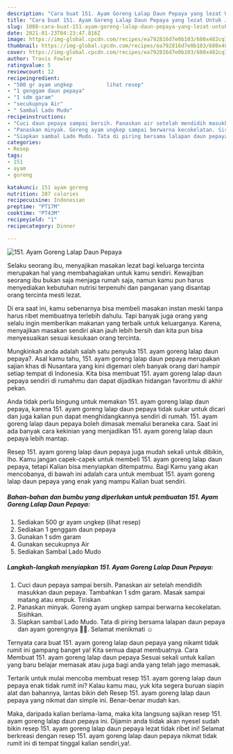 ```yaml
---
description: "Cara buat 151. Ayam Goreng Lalap Daun Pepaya yang lezat Untuk Jualan"
title: "Cara buat 151. Ayam Goreng Lalap Daun Pepaya yang lezat Untuk Jualan"
slug: 1088-cara-buat-151-ayam-goreng-lalap-daun-pepaya-yang-lezat-untuk-jualan
date: 2021-01-23T04:23:47.816Z
image: https://img-global.cpcdn.com/recipes/ea792816d7e0b103/680x482cq70/151-ayam-goreng-lalap-daun-pepaya-foto-resep-utama.jpg
thumbnail: https://img-global.cpcdn.com/recipes/ea792816d7e0b103/680x482cq70/151-ayam-goreng-lalap-daun-pepaya-foto-resep-utama.jpg
cover: https://img-global.cpcdn.com/recipes/ea792816d7e0b103/680x482cq70/151-ayam-goreng-lalap-daun-pepaya-foto-resep-utama.jpg
author: Travis Fowler
ratingvalue: 5
reviewcount: 12
recipeingredient:
- "500 gr ayam ungkep           lihat resep"
- "1 genggam daun pepaya"
- "1 sdm garam"
- "secukupnya Air"
- " Sambal Lado Mudo"
recipeinstructions:
- "Cuci daun pepaya sampai bersih. Panaskan air setelah mendidih masukkan daun pepaya. Tambahkan 1 sdm garam. Masak sampai matang atau empuk. Tiriskan"
- "Panaskan minyak. Goreng ayam ungkep sampai berwarna kecokelatan. Sisihkan."
- "Siapkan sambal Lado Mudo. Tata di piring bersama lalapan daun pepaya dan ayam gorengnya 🤤🤤. Selamat menikmati ☺"
categories:
- Resep
tags:
- 151
- ayam
- goreng

katakunci: 151 ayam goreng 
nutrition: 287 calories
recipecuisine: Indonesian
preptime: "PT17M"
cooktime: "PT43M"
recipeyield: "1"
recipecategory: Dinner

---
```



![151. Ayam Goreng Lalap Daun Pepaya](https://img-global.cpcdn.com/recipes/ea792816d7e0b103/680x482cq70/151-ayam-goreng-lalap-daun-pepaya-foto-resep-utama.jpg)

Selaku seorang ibu, menyajikan masakan lezat bagi keluarga tercinta merupakan hal yang membahagiakan untuk kamu sendiri. Kewajiban seorang ibu bukan saja menjaga rumah saja, namun kamu pun harus menyediakan kebutuhan nutrisi terpenuhi dan panganan yang disantap orang tercinta mesti lezat.

Di era  saat ini, kamu sebenarnya bisa membeli masakan instan meski tanpa harus ribet membuatnya terlebih dahulu. Tapi banyak juga orang yang selalu ingin memberikan makanan yang terbaik untuk keluarganya. Karena, menyajikan masakan sendiri akan jauh lebih bersih dan kita pun bisa menyesuaikan sesuai kesukaan orang tercinta. 



Mungkinkah anda adalah salah satu penyuka 151. ayam goreng lalap daun pepaya?. Asal kamu tahu, 151. ayam goreng lalap daun pepaya merupakan sajian khas di Nusantara yang kini digemari oleh banyak orang dari hampir setiap tempat di Indonesia. Kita bisa membuat 151. ayam goreng lalap daun pepaya sendiri di rumahmu dan dapat dijadikan hidangan favoritmu di akhir pekan.

Anda tidak perlu bingung untuk memakan 151. ayam goreng lalap daun pepaya, karena 151. ayam goreng lalap daun pepaya tidak sukar untuk dicari dan juga kalian pun dapat menghidangkannya sendiri di rumah. 151. ayam goreng lalap daun pepaya boleh dimasak memalui beraneka cara. Saat ini ada banyak cara kekinian yang menjadikan 151. ayam goreng lalap daun pepaya lebih mantap.

Resep 151. ayam goreng lalap daun pepaya juga mudah sekali untuk dibikin, lho. Kamu jangan capek-capek untuk membeli 151. ayam goreng lalap daun pepaya, tetapi Kalian bisa menyiapkan ditempatmu. Bagi Kamu yang akan mencobanya, di bawah ini adalah cara untuk membuat 151. ayam goreng lalap daun pepaya yang enak yang mampu Kalian buat sendiri.

<!--inarticleads1-->

##### Bahan-bahan dan bumbu yang diperlukan untuk pembuatan 151. Ayam Goreng Lalap Daun Pepaya:

1. Sediakan 500 gr ayam ungkep           (lihat resep)
1. Sediakan 1 genggam daun pepaya
1. Gunakan 1 sdm garam
1. Gunakan secukupnya Air
1. Sediakan  Sambal Lado Mudo




<!--inarticleads2-->

##### Langkah-langkah menyiapkan 151. Ayam Goreng Lalap Daun Pepaya:

1. Cuci daun pepaya sampai bersih. Panaskan air setelah mendidih masukkan daun pepaya. Tambahkan 1 sdm garam. Masak sampai matang atau empuk. Tiriskan
1. Panaskan minyak. Goreng ayam ungkep sampai berwarna kecokelatan. Sisihkan.
1. Siapkan sambal Lado Mudo. Tata di piring bersama lalapan daun pepaya dan ayam gorengnya 🤤🤤. Selamat menikmati ☺




Ternyata cara buat 151. ayam goreng lalap daun pepaya yang nikamt tidak rumit ini gampang banget ya! Kita semua dapat membuatnya. Cara Membuat 151. ayam goreng lalap daun pepaya Sesuai sekali untuk kalian yang baru belajar memasak atau juga bagi anda yang telah jago memasak.

Tertarik untuk mulai mencoba membuat resep 151. ayam goreng lalap daun pepaya enak tidak rumit ini? Kalau kamu mau, yuk kita segera buruan siapin alat dan bahannya, lantas bikin deh Resep 151. ayam goreng lalap daun pepaya yang nikmat dan simple ini. Benar-benar mudah kan. 

Maka, daripada kalian berlama-lama, maka kita langsung sajikan resep 151. ayam goreng lalap daun pepaya ini. Dijamin anda tiidak akan nyesel sudah bikin resep 151. ayam goreng lalap daun pepaya lezat tidak ribet ini! Selamat berkreasi dengan resep 151. ayam goreng lalap daun pepaya nikmat tidak rumit ini di tempat tinggal kalian sendiri,ya!.

